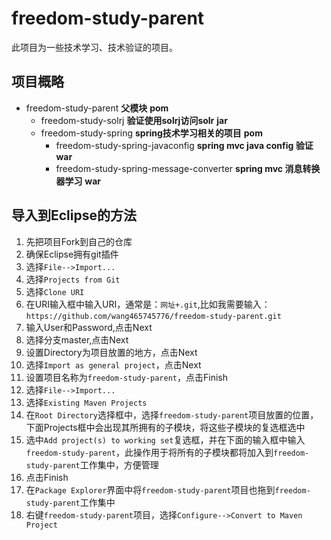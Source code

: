 # freedom-study-parent
此项目为一些技术学习、技术验证的项目。

## 项目概略
* freedom-study-parent **父模块** **pom**
	* freedom-study-solrj **验证使用solrj访问solr** **jar**
	* freedom-study-spring **spring技术学习相关的项目** **pom**
		* freedom-study-spring-javaconfig **spring mvc java config 验证** **war**
		* freedom-study-spring-message-converter **spring mvc 消息转换器学习** **war**
		
## 导入到Eclipse的方法
1. 先把项目Fork到自己的仓库
2. 确保Eclipse拥有git插件
3. 选择`File-->Import...`
4. 选择`Projects from Git`
5. 选择`Clone URI`
6. 在URI输入框中输入URI，通常是：`网址+.git`,比如我需要输入：`https://github.com/wang465745776/freedom-study-parent.git`
7. 输入User和Password,点击Next
8. 选择分支master,点击Next
9. 设置Directory为项目放置的地方，点击Next
10. 选择`Import as general project`，点击Next
11. 设置项目名称为`freedom-study-parent`，点击Finish
12. 选择`File-->Import...`
13. 选择`Existing Maven Projects`
14. 在`Root Directory`选择框中，选择`freedom-study-parent`项目放置的位置，下面Projects框中会出现其所拥有的子模块，将这些子模块的复选框选中
15. 选中`Add project(s) to working set`复选框，并在下面的输入框中输入`freedom-study-parent`，此操作用于将所有的子模块都将加入到`freedom-study-parent`工作集中，方便管理
16. 点击Finish
17. 在`Package Explorer`界面中将`freedom-study-parent`项目也拖到`freedom-study-parent`工作集中
18. 右键`freedom-study-parent`项目，选择`Configure-->Convert to Maven Project`
